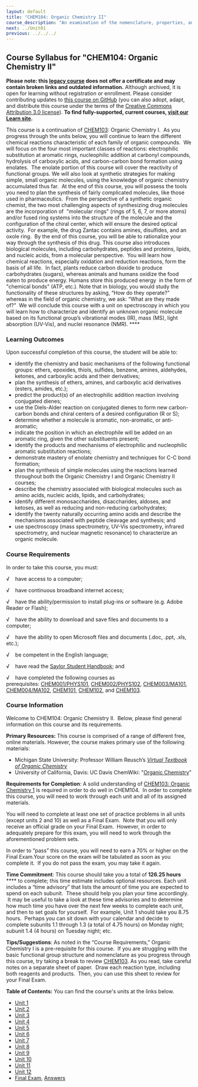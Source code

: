 ```yaml
---
layout: default
title: "CHEM104: Organic Chemistry II"
course_description: "An examination of the nomenclature, properties, and reactivity of ethers and epoxides, thiols and sulfides, conjugated dienes, benzene and other aromatic compounds, amines, aldehydes and ketones, carboxylic acids, carboxylic acid derivatives, and enols and enolates."
next: ../Unit01
previous: ../../../
---
```

Course Syllabus for "CHEM104: Organic Chemistry II"
---------------------------------------------------

**Please note: this [legacy course](https://sayloracademy.zendesk.com/hc/en-us/articles/206089967) does not offer a certificate and may contain 
broken links and outdated information.** Although archived, it is open 
for learning without registration or enrollment. Please consider contributing 
updates to [this course on GitHub](https://github.com/saylordotorg/course_chem104) 
(you can also adopt, adapt, and distribute this course under the terms of 
the [Creative Commons Attribution 3.0 license](http://creativecommons.org/licenses/by/3.0/)). **To find fully-supported, current courses, [visit our 
Learn site](https://learn.saylor.org).**

This course is a continuation of
[CHEM103](http://www.saylor.org/courses/chem103/): Organic Chemistry I. 
As you progress through the units below, you will continue to learn the
different chemical reactions characteristic of each family of organic
compounds.  We will focus on the four most important classes of
reactions: electrophilic substitution at aromatic rings, nucleophilic
addition at carbonyl compounds, hydrolysis of carboxylic acids, and
carbon-carbon bond formation using enolates.  The enolate portion of
this course will cover the reactivity of functional groups. We will also
look at synthetic strategies for making simple, small organic molecules,
using the knowledge of organic chemistry accumulated thus far.  At the
end of this course, you will possess the tools you need to plan the
synthesis of fairly complicated molecules, like those used in
pharmaceutics.  From the perspective of a synthetic organic chemist, the
two most challenging aspects of synthesizing drug molecules are the
incorporation of  "molecular rings" (rings of 5, 6, 7, or more atoms)
and/or fused ring systems into the structure of the molecule and the
configuration of the chiral center, which will ensure the desired
optical activity.  For example, the drug Zantac contains amines,
disulfides, and an oxole ring.  By the end of this course, you will be
able to rationalize your way through the synthesis of this drug. This
course also introduces biological molecules, including carbohydrates,
peptides and proteins, lipids, and nucleic acids, from a molecular
perspective.  You will learn how chemical reactions, especially
oxidation and reduction reactions, form the basis of all life.  In fact,
plants reduce carbon dioxide to produce carbohydrates (sugars), whereas
animals and humans oxidize the food eaten to produce energy. Humans
store this produced energy  in the form of "chemical bonds" (ATP, etc.).
Note that in biology, you would study the functionality of these
structures by asking, “How do they operate?” whereas in the field of
organic chemistry, we ask: “What are they made of?”  We will conclude
this course with a unit on spectroscopy in which you will learn how to
characterize and identify an unknown organic molecule based on its
functional group’s vibrational modes (IR), mass (MS), light absorption
(UV-Vis), and nuclei resonance (NMR). ****

### Learning Outcomes

Upon successful completion of this course, the student will be able to:

-   identify the chemistry and basic mechanisms of the following
    functional groups: ethers, epoxides, thiols, sulfides, benzene,
    amines, aldehydes, ketones, and carboxylic acids and their
    derivatives;
-   plan the synthesis of ethers, amines, and carboxylic acid
    derivatives (esters, amides, etc.);
-   predict the product(s) of an electrophilic addition reaction
    involving conjugated dienes;
-   use the Diels-Alder reaction on conjugated dienes to form new
    carbon-carbon bonds and chiral centers of a desired configuration (R
    or S);
-   determine whether a molecule is aromatic, non-aromatic, or
    anti-aromatic;
-   indicate the position in which an electrophile will be added on an
    aromatic ring, given the other substituents present;
-   identify the products and mechanisms of electrophilic and
    nucleophilic aromatic substitution reactions;
-   demonstrate mastery of enolate chemistry and techniques for C-C bond
    formation;
-   plan the synthesis of simple molecules using the reactions learned
    throughout both the Organic Chemistry I and Organic Chemistry II
    courses;
-   describe the chemistry associated with biological molecules such as
    amino acids, nucleic acids, lipids, and carbohydrates;
-   identify different monosaccharides, disaccharides, aldoses, and
    ketoses, as well as reducing and non-reducing carbohydrates;
-   identify the twenty naturally occurring amino acids and describe the
    mechanisms associated with peptide cleavage and synthesis; and
-   use spectroscopy (mass spectrometry, UV-Vis spectrometry, infrared
    spectrometry, and nuclear magnetic resonance) to characterize an
    organic molecule. 

### Course Requirements

In order to take this course, you must:  
  
 √    have access to a computer;  
  
 √    have continuous broadband internet access;  
  
 √    have the ability/permission to install plug-ins or software (e.g.
Adobe Reader or Flash);  
  
 √    have the ability to download and save files and documents to a
computer;  
  
 √    have the ability to open Microsoft files and documents (.doc,
.ppt, .xls, etc.);  
  
 √    be competent in the English language;

√    have read the [Saylor Student
Handbook](http://www.saylor.org/site/wp-content/uploads/2012/05/Saylor-StudentHandbook.pdf);
and

√    have completed the following courses as
prerequisites: [CHEM001/PHYS101](http://www.saylor.org/courses/chem001/),
[CHEM002/PHYS102](http://www.saylor.org/courses/chem002/),
[CHEM003/MA101](http://www.saylor.org/courses/chem003/),
[CHEM004/MA102](http://www.saylor.org/courses/chem004/),
[CHEM101](http://www.saylor.org/courses/chem101/),
[CHEM102](http://www.saylor.org/courses/chem102/), and
[CHEM103](http://www.saylor.org/courses/chem103/).

### Course Information

Welcome to CHEM104: Organic Chemistry II.  Below, please find general
information on this course and its requirements. 

**Primary Resources:** This course is comprised of a range of different
free, online materials. However, the course makes primary use of the
following materials:

-   Michigan State University: Professor William Reusch’s *[Virtual
    Textbook of Organic
    Chemistry](http://www2.chemistry.msu.edu/faculty/reusch/VirtTxtJml/alcohol2.htm#ethnom)*
-   University of California, Davis: UC Davis ChemWiki: "[Organic
    Chemistry](http://chemwiki.ucdavis.edu/Organic_Chemistry)”

**Requirements for Completion**: A solid understanding of [CHEM103:
Organic Chemistry 1](http://www.saylor.org/courses/chem103/) is required
in order to do well in CHEM104.  In order to complete this course, you
will need to work through each unit and all of its assigned materials.

You will need to complete at least one set of practice problems in all
units (except units 2 and 10) as well as a Final Exam.  Note that you
will only receive an official grade on your Final Exam.  However, in
order to adequately prepare for this exam, you will need to work through
the aforementioned problem sets.

In order to “pass” this course, you will need to earn a 70% or higher on
the Final Exam.Your score on the exam will be tabulated as soon as you
complete it.  If you do not pass the exam, you may take it again.

**Time Commitment**: This course should take you a total of **126.25
hours** **** to complete; this time estimate includes optional
resources. Each unit includes a “time advisory” that lists the amount of
time you are expected to spend on each subunit.  These should help you
plan your time accordingly.  It may be useful to take a look at these
time advisories and to determine how much time you have over the next
few weeks to complete each unit, and then to set goals for yourself.
 For example, Unit 1 should take you 8.75 hours.  Perhaps you can sit
down with your calendar and decide to complete subunits 1.1 through 1.3
(a total of 4.75 hours) on Monday night; subunit 1.4 (4 hours) on
Tuesday night; etc.

**Tips/Suggestions**: As noted in the “Course Requirements,” Organic
Chemistry I is a pre-requisite for this course.  If you are struggling
with the basic functional group structure and nomenclature as you
progress through this course, try taking a break to review
[CHEM103](http://www.saylor.org/courses/chem103/). As you read, take
careful notes on a separate sheet of paper.  Draw each reaction type,
including both reagents and products.  Then, you can use this sheet to
review for your Final Exam. 

**Table of Contents:** You can find the course's units at the links below.

- [Unit 1](https://legacy.saylor.org/chem104/Unit01/)
- [Unit 2](https://legacy.saylor.org/chem104/Unit02/)
- [Unit 3](https://legacy.saylor.org/chem104/Unit03/)
- [Unit 4](https://legacy.saylor.org/chem104/Unit04/)
- [Unit 5](https://legacy.saylor.org/chem104/Unit05/)
- [Unit 6](https://legacy.saylor.org/chem104/Unit06/)
- [Unit 7](https://legacy.saylor.org/chem104/Unit07/)
- [Unit 8](https://legacy.saylor.org/chem104/Unit08/)
- [Unit 9](https://legacy.saylor.org/chem104/Unit09/)
- [Unit 10](https://legacy.saylor.org/chem104/Unit10/)
- [Unit 11](https://legacy.saylor.org/chem104/Unit11/)
- [Unit 12](https://legacy.saylor.org/chem104/Unit12/)
- [Final Exam](http://saylordotorg.github.io/LegacyExams/CHEM/CHEM104/CHEM104-FinalExam.html), [Answers](http://saylordotorg.github.io/LegacyExams/CHEM/CHEM104/CHEM104-FinalExam-Answers.html)
